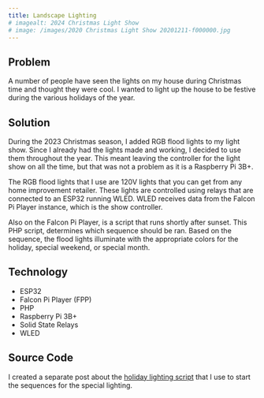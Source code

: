 ```yaml
---
title: Landscape Lighting
# imagealt: 2024 Christmas Light Show
# image: /images/2020 Christmas Light Show 20201211-f000000.jpg
---
```


## Problem

A number of people have seen the lights on my house during Christmas time and thought they 
were cool.  I wanted to light up the house to be festive during the various holidays of the year. 


## Solution

During the 2023 Christmas season, I added RGB flood lights to my light show.  Since I already had 
the lights made and working, I decided to use them throughout the year. This meant leaving the 
controller for the light show on all the time, but that was not a problem as it is a Raspberry Pi 3B+. 

The RGB flood lights that I use are 120V lights that you can get from any home improvement 
retailer. These lights are controlled using relays that are connected to an ESP32 running WLED. 
WLED receives data from the Falcon Pi Player instance, which is the show controller. 

Also on the Falcon Pi Player, is a script that runs shortly after sunset. This PHP script, determines
which sequence should be ran. Based on the sequence, the flood lights illuminate with the 
appropriate colors for the holiday, special weekend, or special month. 

## Technology

* ESP32
* Falcon Pi Player (FPP)
* PHP
* Raspberry Pi 3B+
* Solid State Relays
* WLED

## Source Code

I created a separate post about the [holiday lighting script](/blog/2024.04.18-holiday-lighting-script-for-fpp)
that I use to start the sequences for the special lighting.
